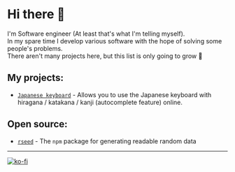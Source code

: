 # Hi there 👋

I'm Software engineer (At least that's what I'm telling myself).<br>
In my spare time I develop various software with the hope of solving some people's problems.<br>
There aren't many projects here, but this list is only going to grow 💪

## My projects:

* [`Japanese keyboard`](https://japanese-keyboard.com) -  Allows you to use the Japanese keyboard with hiragana / katakana / kanji (autocomplete feature) online.


## Open source:

* [`rseed`](https://www.npmjs.com/package/rseed?activeTab=readme) - The `npm` package for generating readable random data

--------------------------------------------------------

[![ko-fi](https://ko-fi.com/img/githubbutton_sm.svg)](https://ko-fi.com/M4M3100S27)
